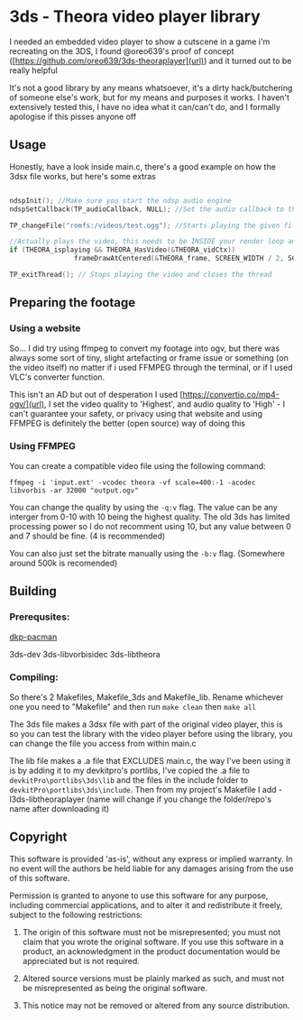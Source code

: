# 3ds - Theora video player library

I needed an embedded video player to show a cutscene in a game i'm recreating on the 3DS, I found @oreo639's proof of concept ([https://github.com/oreo639/3ds-theoraplayer](url)) and it turned out to be really helpful

It's not a good library by any means whatsoever, it's a dirty hack/butchering of someone else's work, but for my means and purposes it works. I haven't extensively tested this, I have no idea what it can/can't do, and I formally apologise if this pisses anyone off

## Usage

Honestly, have a look inside main.c, there's a good example on how the 3dsx file works, but here's some extras

```C

ndspInit(); //Make sure you start the ndsp audio engine
ndspSetCallback(TP_audioCallback, NULL); //Set the audio callback to the video player's

TP_changeFile("romfs:/videos/test.ogg"); //Starts playing the given file AND changes video

//Actually plays the video, this needs to be INSIDE your render loop and inside Citro3d's FrameBegin/FrameEnd all that rendering yap
if (THEORA_isplaying && THEORA_HasVideo(&THEORA_vidCtx))
				frameDrawAtCentered(&THEORA_frame, SCREEN_WIDTH / 2, SCREEN_HEIGHT / 2, 0.5f, THEORA_scaleframe, THEORA_scaleframe); 

TP_exitThread(); // Stops playing the video and closes the thread


```

## Preparing the footage
### Using a website
So... I did try using ffmpeg to convert my footage into ogv, but there was always some sort of tiny, slight artefacting or frame issue or something (on the video itself) no matter if i used FFMPEG through the terminal, or if I used VLC's converter function.

This isn't an AD but out of desperation I used [https://convertio.co/mp4-ogv/](url), I set the video quality to 'Highest', and audio quality to 'High' - I can't guarantee your safety, or privacy using that website and using FFMPEG is definitely the better (open source) way of doing this

### Using FFMPEG
You can create a compatible video file using the following command:

`ffmpeg -i 'input.ext' -vcodec theora -vf scale=400:-1 -acodec libvorbis -ar 32000 "output.ogv"`

You can change the quality by using the `-q:v` flag. The value can be any interger from 0-10 with 10 being the highest quality.
The old 3ds has limited processing power so I do not recomment using 10, but any value between 0 and 7 should be fine. (4 is recommended)

You can also just set the bitrate manually using the `-b:v` flag. (Somewhere around 500k is recomended)

## Building
### Prerequsites:

[dkp-pacman](https://devkitpro.org/wiki/Getting_Started)

3ds-dev 3ds-libvorbisidec 3ds-libtheora

### Compiling:

So there's 2 Makefiles, Makefile_3ds and Makefile_lib. Rename whichever one you need to "Makefile" and then run `make clean` then `make all` 

The 3ds file makes a 3dsx file with part of the original video player, this is so you can test the library with the video player before using the library, you can change the file you access from within main.c

The lib file makes a .a file that EXCLUDES main.c, the way I've been using it is by adding it to my devkitpro's portlibs, I've copied the .a file to `devkitPro\portlibs\3ds\lib` and the files in the include folder to `devkitPro\portlibs\3ds\include`.
Then from my project's Makefile I add -l3ds-libtheoraplayer (name will change if you change the folder/repo's name after downloading it)


## Copyright
This software is provided 'as-is', without any express or implied
warranty. In no event will the authors be held liable for any damages
arising from the use of this software.

Permission is granted to anyone to use this software for any purpose,
including commercial applications, and to alter it and redistribute it
freely, subject to the following restrictions:

   1. The origin of this software must not be misrepresented; you must not
   claim that you wrote the original software. If you use this software
   in a product, an acknowledgment in the product documentation would be
   appreciated but is not required.

   2. Altered source versions must be plainly marked as such, and must not be
   misrepresented as being the original software.

   3. This notice may not be removed or altered from any source
   distribution.

